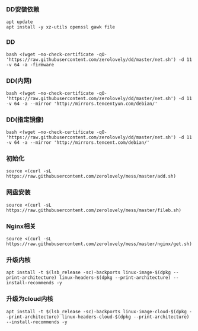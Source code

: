### DD安装依赖

```shell
apt update
apt install -y xz-utils openssl gawk file
```

### DD

```shell
bash <(wget –no-check-certificate -qO- 'https://raw.githubusercontent.com/zerolovely/dd/master/net.sh') -d 11 -v 64 -a -firmware
```

### DD(内网)

```shell
bash <(wget –no-check-certificate -qO- 'https://raw.githubusercontent.com/zerolovely/dd/master/net.sh') -d 11 -v 64 -a --mirror 'http://mirrors.tencentyun.com/debian/'
```

### DD(指定镜像)

```shell
bash <(wget –no-check-certificate -qO- 'https://raw.githubusercontent.com/zerolovely/dd/master/net.sh') -d 11 -v 64 -a --mirror 'http://mirrors.tencent.com/debian/'
```

### 初始化

```shell
source <(curl -sL https://raw.githubusercontent.com/zerolovely/mess/master/add.sh)
```

### 网盘安装
```shell
source <(curl -sL https://raw.githubusercontent.com/zerolovely/mess/master/fileb.sh)
```

### Nginx相关

```shell
source <(curl -sL https://raw.githubusercontent.com/zerolovely/mess/master/nginx/get.sh)
```

### 升级内核

```shell
apt install -t $(lsb_release -sc)-backports linux-image-$(dpkg --print-architecture) linux-headers-$(dpkg --print-architecture) --install-recommends -y
```


### 升级为cloud内核

```shell
apt install -t $(lsb_release -sc)-backports linux-image-cloud-$(dpkg --print-architecture) linux-headers-cloud-$(dpkg --print-architecture) --install-recommends -y
```
